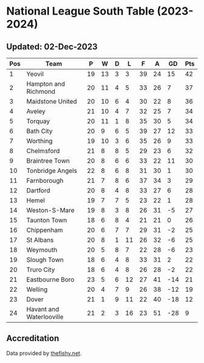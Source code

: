 # National League South Table (2023-2024)
## Updated: 02-Dec-2023

| Pos | Team | P | W | D | L | F | A | GD | Pts |
| --- | --- | --- | --- | --- | --- | --- | --- | --- | --- |
| 1 | Yeovil | 19 | 13 | 3 | 3 | 39 | 24 | 15 | 42 |
| 2 | Hampton and Richmond | 20 | 11 | 4 | 5 | 33 | 26 | 7 | 37 |
| 3 | Maidstone United | 20 | 10 | 6 | 4 | 30 | 22 | 8 | 36 |
| 4 | Aveley | 21 | 10 | 4 | 7 | 32 | 25 | 7 | 34 |
| 5 | Torquay | 20 | 11 | 1 | 8 | 35 | 30 | 5 | 34 |
| 6 | Bath City | 20 | 9 | 6 | 5 | 39 | 27 | 12 | 33 |
| 7 | Worthing | 19 | 10 | 3 | 6 | 35 | 26 | 9 | 33 |
| 8 | Chelmsford | 21 | 8 | 8 | 5 | 29 | 23 | 6 | 32 |
| 9 | Braintree Town | 20 | 8 | 6 | 6 | 33 | 22 | 11 | 30 |
| 10 | Tonbridge Angels | 22 | 8 | 6 | 8 | 31 | 30 | 1 | 30 |
| 11 | Farnborough | 21 | 7 | 8 | 6 | 37 | 34 | 3 | 29 |
| 12 | Dartford | 20 | 8 | 4 | 8 | 33 | 27 | 6 | 28 |
| 13 | Hemel | 19 | 7 | 7 | 5 | 23 | 22 | 1 | 28 |
| 14 | Weston-S-Mare | 19 | 8 | 3 | 8 | 26 | 31 | -5 | 27 |
| 15 | Taunton Town | 18 | 6 | 8 | 4 | 21 | 21 | 0 | 26 |
| 16 | Chippenham | 20 | 6 | 7 | 7 | 29 | 31 | -2 | 25 |
| 17 | St Albans | 20 | 8 | 1 | 11 | 26 | 32 | -6 | 25 |
| 18 | Weymouth | 20 | 5 | 8 | 7 | 22 | 28 | -6 | 23 |
| 19 | Slough Town | 18 | 6 | 4 | 8 | 33 | 31 | 2 | 22 |
| 20 | Truro City | 18 | 6 | 4 | 8 | 26 | 28 | -2 | 22 |
| 21 | Eastbourne Boro | 23 | 5 | 6 | 12 | 27 | 41 | -14 | 21 |
| 22 | Welling | 20 | 4 | 7 | 9 | 26 | 38 | -12 | 19 |
| 23 | Dover | 21 | 1 | 9 | 11 | 22 | 40 | -18 | 12 |
| 24 | Havant and Waterlooville | 21 | 2 | 3 | 16 | 23 | 51 | -28 | 9 |

## Accreditation 

Data provided by [thefishy.net](https://www.thefishy.net/).